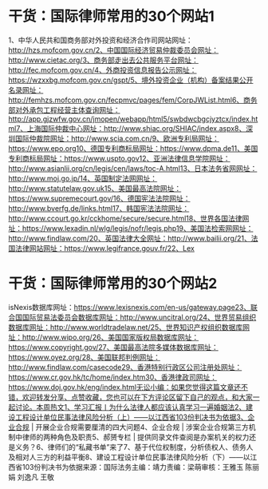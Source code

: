 # 干货：国际律师常用的30个网站1

1、中华人民共和国商务部对外投资和经济合作司网站网址：http://hzs.mofcom.gov.cn/2、中国国际经济贸易仲裁委员会网址：http://www.cietac.org/3、商务部走出去公共服务平台网址：http://fec.mofcom.gov.cn/4、外商投资信息报告公示网址：https://wzxxbg.mofcom.gov.cn/gspt/5、境外投资企业（机构）备案结果公开名录网址：http://femhzs.mofcom.gov.cn/fecpmvc/pages/fem/CorpJWList.html6、商务部对外承包工程经营主体查询网址：http://app.gjzwfw.gov.cn/jmopen/webapp/html5/swbdwcbgcjyztcx/index.html7、上海国际仲裁中心网址：http://www.shiac.org/SHIAC/index.aspx8、深圳国际仲裁院网址：http://www.scia.com.cn/9、欧洲专利局网址：https://www.epo.org10、德国专利商标局网址：https://www.dpma.de11、美国专利商标局网址：https://www.uspto.gov12、亚洲法律信息学院网址：http://www.asianlii.org/cn/legis/cen/laws/toc-A.html13、日本法务省网网址：http://www.moj.go.jp/14、英国制定法网网址：http://www.statutelaw.gov.uk15、美国最高法院网址：https://www.supremecourt.gov/16、德国宪法法院网址：http://www.bverfg.de/links.html17、韩国宪法法院网址：http://www.ccourt.go.kr/cckhome/secure/secure.html18、世界各国法律网址：https://www.lexadin.nl/wlg/legis/nofr/legis.php19、美国法检索网网址：http://www.findlaw.com/20、英国法律大全网址：http://www.bailii.org/21、法国法律网站网址：https://www.legifrance.gouv.fr/22、Lex

# 干货：国际律师常用的30个网站2

isNexis数据库网址：https://www.lexisnexis.com/en-us/gateway.page23、联合国国际贸易法委员会数据库网址：http://www.uncitral.org/24、世界贸易组织数据库网址：http://www.worldtradelaw.net/25、世界知识产权组织数据库网址：http://www.wipo.org/26、美国国家版权局数据库网址：https://www.copyright.gov/27、美国最高法院多媒体数据库网址：https://www.oyez.org/28、美国联邦判例网址：http://www.findlaw.com/casecode29、香港特别行政区公司注册处网址：https://www.cr.gov.hk/tc/home/index.htm30、香港律政司网址：https://www.doj.gov.hk/eng/index.html无讼小编：如果您觉得这篇文章还不错，欢迎转发分享、点赞收藏，您也可以在下方评论区留下自己的观点，和大家一起讨论。本周热文1、学习汇报丨为什么法律人都应该认真学习一遍婚姻法2、建设工程设计单位民事法律风险分析（上）——以江西省103份判决书为依据3、企业合规 | 开展企业合规需要厘清的四大问题4、企业合规 | 涉案企业合规第三方机制中律师的两种角色及职责5、郝赟专栏 | 提供同录文件查阅是办案机关的权力还是义务？6、律师们的“私藏书单”来了7、基于代位权制度，分析债权人、债务人及相对人三方的利益平衡8、建设工程设计单位民事法律风险分析（下）——以江西省103份判决书为依据来源：国际法务主编：靖力责编：梁萌审核：王雅玉 陈丽娟 刘逸凡 王敬

